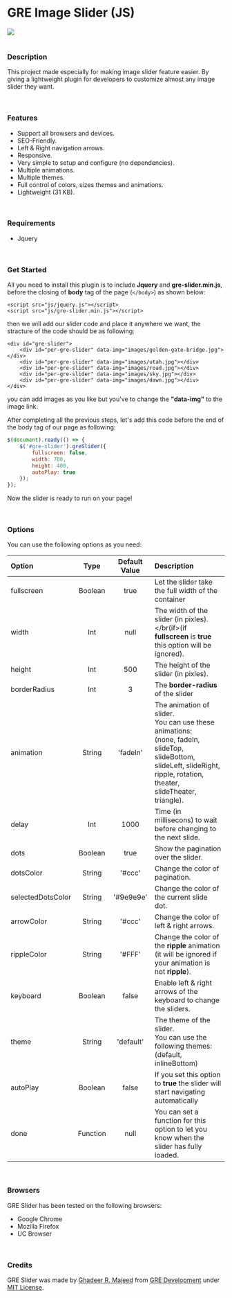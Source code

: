 # GRE Image Slider (JS)
![](https://lh3.googleusercontent.com/E7jYw1ML30w3JGfU5S6Mm7JXUd2-gLSHL4iZ_6r5yLyuyMKpFLDweN1dcfSfIWKHBgN4a8SfR2Vh4IwNc3zS=w1600-h789)
<br><br>

### Description
This project made especially for making image slider feature easier. By giving a lightweight plugin for developers to customize almost any image slider they want.

<br>

### Features

- Support all browsers and devices.
- SEO-Friendly.
- Left & Right navigation arrows.
- Responsive.
- Very simple to setup and configure (no dependencies).
- Multiple animations.
- Multiple themes.
- Full control of colors, sizes themes and animations.
- Lightweight (31 KB).

<br>

### Requirements
- Jquery

<br>

### Get Started
All you need to install this plugin is to include **Jquery** and **gre-slider.min.js**, before the closing of **body** tag of the page (`</body>`) as shown below:

````html5
<script src="js/jquery.js"></script>
<script src="js/gre-slider.min.js"></script>
````

then we will add our slider code and place it anywhere we want, the stracture of the code should be as following:

````html5
<div id="gre-slider">
    <div id="per-gre-slider" data-img="images/golden-gate-bridge.jpg"></div>
    <div id="per-gre-slider" data-img="images/utah.jpg"></div>
    <div id="per-gre-slider" data-img="images/road.jpg"></div>
    <div id="per-gre-slider" data-img="images/sky.jpg"></div>
    <div id="per-gre-slider" data-img="images/dawn.jpg"></div>
</div>
````

you can add images as you like but you've to change the **"data-img"** to the image link.
<br>

After completing all the previous steps, let's add this code before the end of the body tag of our page as following:

````javascript
$(document).ready(() => {
	$('#gre-slider').greSlider({
		fullscreen: false,
		width: 700,
		height: 400,
		autoPlay: true
	});
});
````
Now the slider is ready to run on your page!

<br>

### Options
You can use the following options as you need:

| Option  | Type | Default Value  | Description |
|:------------|:------------:|:---------------:|:-----|
| fullscreen | Boolean | true | Let the slider take the full width of the container |
| width | Int | null | The width of the slider (in pixles). <br></br(if>(if **fullscreen** is **true** this option will be ignored). |
| height | Int | 500 | The height of the slider (in pixles). |
| borderRadius | Int | 3 | The **border-radius** of the slider |
| animation | String | 'fadeIn' | The animation of slider.<br>  You can use these animations:<br> (none, fadeIn, slideTop, slideBottom, slideLeft, slideRight, ripple, rotation, theater, slideTheater, triangle). |
| delay | Int | 1000 | Time (in millisecons) to wait before changing to the next slide. |
| dots | Boolean | true | Show the pagination over the slider. |
| dotsColor | String | '#ccc' | Change the color of pagination.  |
| selectedDotsColor | String | '#9e9e9e' | Change the color of the current slide dot. |
| arrowColor | String | '#ccc' | Change the color of left & right arrows. |
| rippleColor | String | '#FFF' | Change the color of the **ripple** animation (it will be ignored if your animation is not **ripple**). |
| keyboard | Boolean | false | Enable left & right arrows of the keyboard to change the sliders. |
| theme | String | 'default' | The theme of the slider.<br> You can use the following themes:<br>(default, inlineBottom) |
| autoPlay | Boolean | false | If you set this option to **true** the slider will start navigating automatically |
| done | Function | null | You can set a function for this option to let you know when the slider has fully loaded. |
<br>

### Browsers
GRE Slider has been tested on the following browsers:
- Google Chrome
- Mozilla Firefox
- UC Browser


<br>

### Credits
GRE Slider was made by [Ghadeer R. Majeed](https://github.com/ghadeerraad "Ghadeer R. Majeed") from [GRE Development](https://www.gredev.net/en "GRE Development") under [MIT License](https://github.com/gre-dev/gre-slider/blob/master/LICENSE "MIT License").
